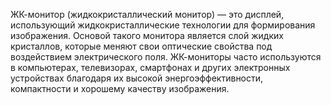 ЖК-монитор (жидкокристаллический монитор) — это дисплей, использующий жидкокристаллические технологии для формирования изображения. Основой такого монитора является слой жидких кристаллов, которые меняют свои оптические свойства под воздействием электрического поля. ЖК-мониторы часто используются в компьютерах, телевизорах, смартфонах и других электронных устройствах благодаря их высокой энергоэффективности, компактности и хорошему качеству изображения.